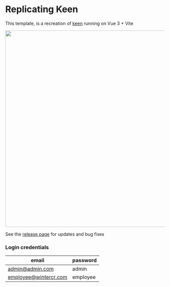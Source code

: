 # Replicating Keen

This template, is a recreation of [keen](https://preview.keenthemes.com/keen/demo1/index.html) running on Vue 3 + Vite


<img src="https://s10.gifyu.com/images/Untitled-2479022d00ee81cf2.gif" width="620" />

See the [release page](https://github.com/LeonSolisPedro/replicating-keen/releases) for updates and bug fixes


### Login credentials

| email  | password |
| ------------- | ------------- |
| admin@admin.com  | admin  |
| employee@wintercr.com  | employee  |



